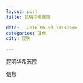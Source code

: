 ```yaml
--- 
layout: post 
title: 昆明华希医院

date:   2016-05-03 13:39:56 
categories: 其他  
city: 昆明
  
--- 
```

   
昆明华希医院

信息

